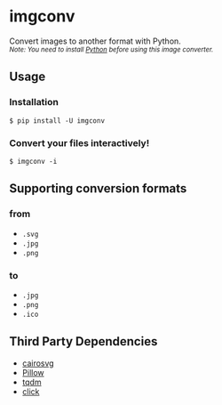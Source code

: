 # imgconv
Convert images to another format with Python.  
<small>*Note: You need to install [Python](https://www.python.org/downloads/) before using this image converter.*</small>  

## Usage
### Installation
```
$ pip install -U imgconv
```

### Convert your files interactively!
```
$ imgconv -i
```

## Supporting conversion formats
### from  
- `.svg`
- `.jpg`
- `.png`

### to
- `.jpg`
- `.png`
- `.ico`

## Third Party Dependencies
- [cairosvg](https://cairosvg.org/)
- [Pillow](https://pillow.readthedocs.io/en/latest/)
- [tqdm](https://pypi.org/project/tqdm/)
- [click](https://click.palletsprojects.com/en/7.x/)